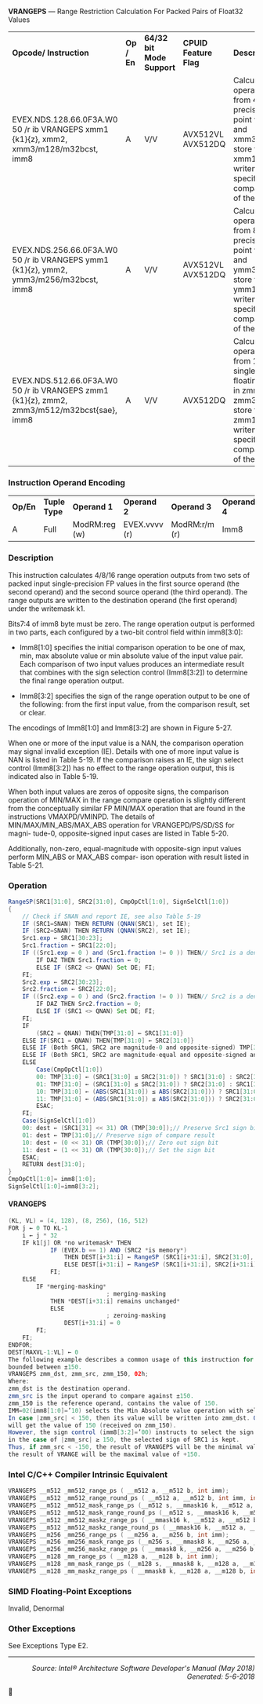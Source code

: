 <b>VRANGEPS</b> — Range Restriction Calculation For Packed Pairs of Float32 Values
<table>
	<tr>
		<td><b>Opcode/ Instruction</b></td>
		<td><b>Op / En</b></td>
		<td><b>64/32 bit Mode Support</b></td>
		<td><b>CPUID Feature Flag</b></td>
		<td><b>Description</b></td>
	</tr>
	<tr>
		<td>EVEX.NDS.128.66.0F3A.W0 50 /r ib VRANGEPS xmm1 {k1}{z}, xmm2, xmm3/m128/m32bcst, imm8</td>
		<td>A</td>
		<td>V/V</td>
		<td>AVX512VL AVX512DQ</td>
		<td>Calculate four RANGE operation output value from 4 pairs of single-precision floating-point values in xmm2 and xmm3/m128/m32bcst, store the results to xmm1 under the writemask k1. Imm8 specifies the comparison and sign of the range operation.</td>
	</tr>
	<tr>
		<td>EVEX.NDS.256.66.0F3A.W0 50 /r ib VRANGEPS ymm1 {k1}{z}, ymm2, ymm3/m256/m32bcst, imm8</td>
		<td>A</td>
		<td>V/V</td>
		<td>AVX512VL AVX512DQ</td>
		<td>Calculate eight RANGE operation output value from 8 pairs of single-precision floating-point values in ymm2 and ymm3/m256/m32bcst, store the results to ymm1 under the writemask k1. Imm8 specifies the comparison and sign of the range operation.</td>
	</tr>
	<tr>
		<td>EVEX.NDS.512.66.0F3A.W0 50 /r ib VRANGEPS zmm1 {k1}{z}, zmm2, zmm3/m512/m32bcst{sae}, imm8</td>
		<td>A</td>
		<td>V/V</td>
		<td>AVX512DQ</td>
		<td>Calculate 16 RANGE operation output value from 16 pairs of single-precision floating-point values in zmm2 and zmm3/m512/m32bcst, store the results to zmm1 under the writemask k1. Imm8 specifies the comparison and sign of the range operation.</td>
	</tr>
</table>


### Instruction Operand Encoding
<table>
	<tr>
		<td><b>Op/En</b></td>
		<td><b>Tuple Type</b></td>
		<td><b>Operand 1</b></td>
		<td><b>Operand 2</b></td>
		<td><b>Operand 3</b></td>
		<td><b>Operand 4</b></td>
	</tr>
	<tr>
		<td>A</td>
		<td>Full</td>
		<td>ModRM:reg (w)</td>
		<td>EVEX.vvvv (r)</td>
		<td>ModRM:r/m (r)</td>
		<td>Imm8</td>
	</tr>
</table>


### Description
This instruction calculates 4/8/16 range operation outputs from two sets of packed input single-precision FP values
in the first source operand (the second operand) and the second source operand (the third operand). The range
outputs are written to the destination operand (the first operand) under the writemask k1.

Bits7:4 of imm8 byte must be zero. The range operation output is performed in two parts, each configured by a
two-bit control field within imm8[3:0]:

 * Imm8[1:0] specifies the initial comparison operation to be one of max, min, max absolute value or min
absolute value of the input value pair. Each comparison of two input values produces an intermediate result
that combines with the sign selection control (Imm8[3:2]) to determine the final range operation output.

 * Imm8[3:2] specifies the sign of the range operation output to be one of the following: from the first input
value, from the comparison result, set or clear.

The encodings of Imm8[1:0] and Imm8[3:2] are shown in Figure 5-27.

When one or more of the input value is a NAN, the comparison operation may signal invalid exception (IE). Details
with one of more input value is NAN is listed in Table 5-19. If the comparison raises an IE, the sign select control
(Imm8[3:2]) has no effect to the range operation output, this is indicated also in Table 5-19.

When both input values are zeros of opposite signs, the comparison operation of MIN/MAX in the range compare
operation is slightly different from the conceptually similar FP MIN/MAX operation that are found in the instructions
VMAXPD/VMINPD. The details of MIN/MAX/MIN_ABS/MAX_ABS operation for VRANGEPD/PS/SD/SS for magni-
tude-0, opposite-signed input cases are listed in Table 5-20.

Additionally, non-zero, equal-magnitude with opposite-sign input values perform MIN_ABS or MAX_ABS compar-
ison operation with result listed in Table 5-21.

### Operation

```java
RangeSP(SRC1[31:0], SRC2[31:0], CmpOpCtl[1:0], SignSelCtl[1:0])
{
    // Check if SNAN and report IE, see also Table 5-19
    IF (SRC1=SNAN) THEN RETURN (QNAN(SRC1), set IE);
    IF (SRC2=SNAN) THEN RETURN (QNAN(SRC2), set IE);
    Src1.exp ← SRC1[30:23];
    Src1.fraction ← SRC1[22:0];
    IF ((Src1.exp = 0 ) and (Src1.fraction != 0 )) THEN// Src1 is a denormal number
        IF DAZ THEN Src1.fraction ← 0;
        ELSE IF (SRC2 <> QNAN) Set DE; FI;
    FI;
    Src2.exp ← SRC2[30:23];
    Src2.fraction ← SRC2[22:0];
    IF ((Src2.exp = 0 ) and (Src2.fraction != 0 )) THEN// Src2 is a denormal number
        IF DAZ THEN Src2.fraction ← 0;
        ELSE IF (SRC1 <> QNAN) Set DE; FI;
    FI;
    IF 
        (SRC2 = QNAN) THEN{TMP[31:0] ← SRC1[31:0]}
    ELSE IF(SRC1 = QNAN) THEN{TMP[31:0] ← SRC2[31:0]}
    ELSE IF (Both SRC1, SRC2 are magnitude-0 and opposite-signed) TMP[31:0] ← from Table 5-20
    ELSE IF (Both SRC1, SRC2 are magnitude-equal and opposite-signed and CmpOpCtl[1:0] > 01) TMP[31:0] ← from Table 5-21
    ELSE 
        Case(CmpOpCtl[1:0])
        00: TMP[31:0] ← (SRC1[31:0] ≤ SRC2[31:0]) ? SRC1[31:0] : SRC2[31:0];
        01: TMP[31:0] ← (SRC1[31:0] ≤ SRC2[31:0]) ? SRC2[31:0] : SRC1[31:0];
        10: TMP[31:0] ← (ABS(SRC1[31:0]) ≤ ABS(SRC2[31:0])) ? SRC1[31:0] : SRC2[31:0];
        11: TMP[31:0] ← (ABS(SRC1[31:0]) ≤ ABS(SRC2[31:0])) ? SRC2[31:0] : SRC1[31:0];
        ESAC;
    FI;
    Case(SignSelCtl[1:0])
    00: dest ← (SRC1[31] << 31) OR (TMP[30:0]);// Preserve Src1 sign bit
    01: dest ← TMP[31:0];// Preserve sign of compare result
    10: dest ← (0 << 31) OR (TMP[30:0]);// Zero out sign bit
    11: dest ← (1 << 31) OR (TMP[30:0]);// Set the sign bit
    ESAC;
    RETURN dest[31:0];
}
CmpOpCtl[1:0]= imm8[1:0];
SignSelCtl[1:0]=imm8[3:2];
```
#### VRANGEPS
```java
(KL, VL) = (4, 128), (8, 256), (16, 512)
FOR j ← 0 TO KL-1
    i ← j * 32
    IF k1[j] OR *no writemask* THEN
            IF (EVEX.b == 1) AND (SRC2 *is memory*)
                THEN DEST[i+31:i] ← RangeSP (SRC1[i+31:i], SRC2[31:0], CmpOpCtl[1:0], SignSelCtl[1:0]);
                ELSE DEST[i+31:i] ← RangeSP (SRC1[i+31:i], SRC2[i+31:i], CmpOpCtl[1:0], SignSelCtl[1:0]);
            FI;
    ELSE 
        IF *merging-masking*
                            ; merging-masking
            THEN *DEST[i+31:i] remains unchanged*
            ELSE 
                            ; zeroing-masking
                DEST[i+31:i] = 0
        FI;
    FI;
ENDFOR;
DEST[MAXVL-1:VL] ← 0
The following example describes a common usage of this instruction for checking that the input operand is
bounded between ±150.
VRANGEPS zmm_dst, zmm_src, zmm_150, 02h;
Where:
zmm_dst is the destination operand.
zmm_src is the input operand to compare against ±150.
zmm_150 is the reference operand, contains the value of 150.
IMM=02(imm8[1:0]=’10) selects the Min Absolute value operation with selection of src1.sign.
In case |zmm_src| < 150, then its value will be written into zmm_dst. Otherwise, the value stored in zmm_dst
will get the value of 150 (received on zmm_150).
However, the sign control (imm8[3:2]=’00) instructs to select the sign of SRC1 received from zmm_src. So, even
in the case of |zmm_src| ≥ 150, the selected sign of SRC1 is kept. 
Thus, if zmm_src < -150, the result of VRANGEPS will be the minimal value of -150 while if zmm_src > +150,
the result of VRANGE will be the maximal value of +150.
```
### Intel C/C++ Compiler Intrinsic Equivalent
```c
VRANGEPS __m512 _mm512_range_ps ( __m512 a, __m512 b, int imm);
VRANGEPS __m512 _mm512_range_round_ps ( __m512 a, __m512 b, int imm, int sae);
VRANGEPS __m512 _mm512_mask_range_ps (__m512 s, __mmask16 k, __m512 a, __m512 b, int imm);
VRANGEPS __m512 _mm512_mask_range_round_ps (__m512 s, __mmask16 k, __m512 a, __m512 b, int imm, int sae);
VRANGEPS __m512 _mm512_maskz_range_ps ( __mmask16 k, __m512 a, __m512 b, int imm);
VRANGEPS __m512 _mm512_maskz_range_round_ps ( __mmask16 k, __m512 a, __m512 b, int imm, int sae);
VRANGEPS __m256 _mm256_range_ps ( __m256 a, __m256 b, int imm);
VRANGEPS __m256 _mm256_mask_range_ps (__m256 s, __mmask8 k, __m256 a, __m256 b, int imm);
VRANGEPS __m256 _mm256_maskz_range_ps ( __mmask8 k, __m256 a, __m256 b, int imm);
VRANGEPS __m128 _mm_range_ps ( __m128 a, __m128 b, int imm);
VRANGEPS __m128 _mm_mask_range_ps (__m128 s, __mmask8 k, __m128 a, __m128 b, int imm);
VRANGEPS __m128 _mm_maskz_range_ps ( __mmask8 k, __m128 a, __m128 b, int imm);
```
### SIMD Floating-Point Exceptions
Invalid, Denormal

### Other Exceptions

See Exceptions Type E2.

 --- 
<p align="right"><i>Source: Intel® Architecture Software Developer's Manual (May 2018)<br>Generated: 5-6-2018</i></p>
